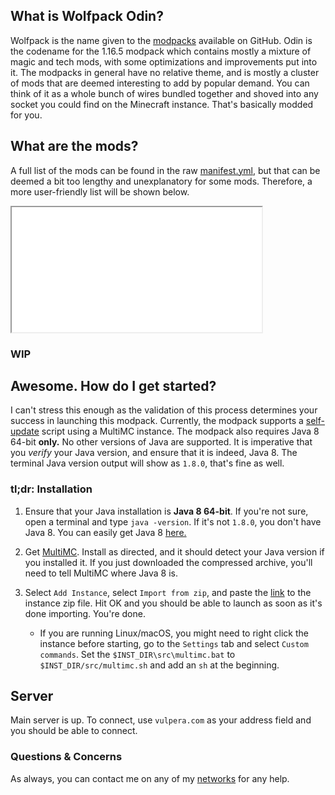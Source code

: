 ## What is Wolfpack Odin?

Wolfpack is the name given to the [modpacks](https://github.com/WolfpackMC) available on GitHub. Odin is the codename for the 1.16.5 modpack which contains mostly a mixture of magic and tech mods, with some optimizations and improvements put into it. The modpacks in general have no relative theme, and is mostly a cluster of mods that are deemed interesting to add by popular demand. You can think of it as a whole bunch of wires bundled together and shoved into any socket you could find on the Minecraft instance. That's basically modded for you.

## What are the mods?

A full list of the mods can be found in the raw [manifest.yml](https://github.com/WolfpackMC/Wolfpack-Odin/blob/master/manifest.yml), but that can be deemed a bit too lengthy and unexplanatory for some mods. Therefore, a more user-friendly list will be shown below.

<iframe src="_includes/mods.html" width="400px" height="200px"></iframe>

### WIP

## Awesome. How do I get started?

I can't stress this enough as the validation of this process determines your success in launching this modpack. Currently, the modpack supports a [self-update](https://github.com/WolfpackMC/wolfpackmaker/) script using a MultiMC instance. The modpack also requires Java 8 64-bit **only.** No other versions of Java are supported. It is imperative that you *verify* your Java version, and ensure that it is indeed, Java 8. The terminal Java version output will show as `1.8.0`, that's fine as well.

### tl;dr: Installation

1. Ensure that your Java installation is **Java 8 64-bit**. If you're not sure, open a terminal and type `java -version`. If it's not `1.8.0`, you don't have Java 8. You can easily get Java 8 [here.](https://www.azul.com/downloads/?version=java-8-lts&os=windows&architecture=x86-64-bit&package=jdk)

2. Get [MultiMC](https://multimc.org/#Download). Install as directed, and it should detect your Java version if you installed it. If you just downloaded the compressed archive, you'll need to tell MultiMC where Java 8 is.

3. Select `Add Instance`, select `Import from zip`, and paste the [link](https://github.com/WolfpackMC/Wolfpack-Odin/releases/download/1.2.2/Wolfpack-Odin.zip) to the instance zip file. Hit OK and you should be able to launch as soon as it's done importing. You're done.

    - If you are running Linux/macOS, you might need to right click the instance before starting, go to the `Settings` tab and select `Custom commands`. Set the `$INST_DIR\src\multimc.bat` to `$INST_DIR/src/multimc.sh` and add an `sh` at the beginning.

## Server

Main server is up. To connect, use `vulpera.com` as your address field and you should be able to connect.

### Questions & Concerns

As always, you can contact me on any of my [networks](https://github.com/kalkafox) for any help.



